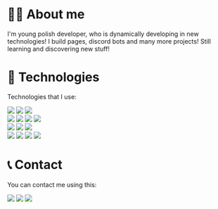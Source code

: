 
# 👦🏻 About me
I'm young polish developer, who is dynamically developing in new technologies! I build pages, discord bots and many more projects! Still learning and discovering new stuff!

# 🔧 Technologies
Technologies that I use:

<a><img src="https://img.shields.io/badge/javascript-HexColor?style=for-the-badge&logo=javascript&color=F7DF1E&logoColor=black"/></a>
<a><img src="https://img.shields.io/badge/node.js-HexColor?style=for-the-badge&logo=node.js&color=339933&logoColor=white"/></a>
<a><img src="https://img.shields.io/badge/python-HexColor?style=for-the-badge&logo=python&color=3776AB&logoColor=white"/></a><br>
<a><img src="https://img.shields.io/badge/html5-HexColor?style=for-the-badge&logo=html5&color=E34F26&logoColor=white"/></a>
<a><img src="https://img.shields.io/badge/css-HexColor?style=for-the-badge&logo=css3&color=1572B6&logoColor=white"/></a>
<a><img src="https://img.shields.io/badge/php-HexColor?style=for-the-badge&logo=php&color=777BB4&logoColor=white"/></a>
<a><img src="https://img.shields.io/badge/mysql-HexColor?style=for-the-badge&logo=mysql&color=4479A1&logoColor=white"/></a><br>
<a><img src="https://img.shields.io/badge/json-HexColor?style=for-the-badge&logo=json&color=000000&logoColor=white"/></a>
<a><img src="https://img.shields.io/badge/github-HexColor?style=for-the-badge&logo=github&color=181717&logoColor=white"/></a>
<a><img src="https://img.shields.io/badge/visual studio code-HexColor?style=for-the-badge&logo=visual-studio-code&color=007ACC&logoColor=white"/></a><br>
<a><img src="https://img.shields.io/badge/lua-HexColor?style=for-the-badge&logo=lua&color=2C2D72&logoColor=white"/></a>
<a><img src="https://img.shields.io/badge/CSharp-HexColor?style=for-the-badge&logo=c-sharp&color=239120&logoColor=white"/></a>
<a><img src="https://img.shields.io/badge/java-HexColor?style=for-the-badge&logo=java&color=007396&logoColor=white"/></a>
<a><img src="https://img.shields.io/badge/linux-HexColor?style=for-the-badge&logo=linux&color=FCC624&logoColor=white"/></a><br>

# 📞 Contact
You can contact me using this:

<a href="https://discordapp.com/users/469481610526457856"><img src="https://img.shields.io/badge/discord-HexColor?style=for-the-badge&logo=Discord&color=748cd7&logoColor=white"/></a>
<a href="mailto:kontakt@mopsior.pl"><img src="https://img.shields.io/badge/mail-HexColor?style=for-the-badge&logo=gmail&color=EA4335&logoColor=white"/></a>
<a href="https://dev.to/mopsior"><img src="https://img.shields.io/badge/dev.to-HexColor?style=for-the-badge&logo=dev.to&color=black&logoColor=white"/></a>
